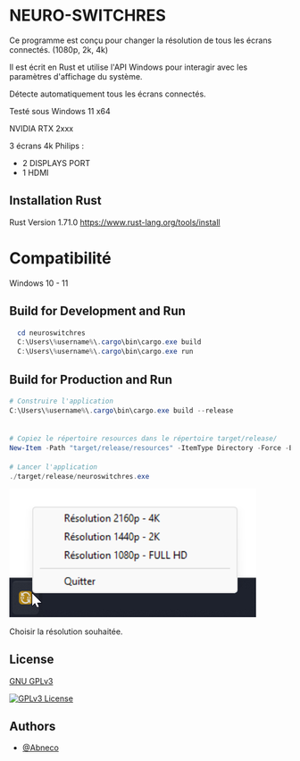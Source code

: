 
# NEURO-SWITCHRES

Ce programme est conçu pour changer la résolution de tous les écrans connectés. (1080p, 2k, 4k)

Il est écrit en Rust et utilise l'API Windows pour interagir avec les paramètres d'affichage du système.

Détecte automatiquement tous les écrans connectés.

Testé sous Windows 11 x64

NVIDIA RTX 2xxx

3 écrans 4k Philips :

- 2 DISPLAYS PORT
- 1 HDMI



## Installation Rust

Rust Version 1.71.0
https://www.rust-lang.org/tools/install



# Compatibilité

Windows 10 - 11



## Build for Development and Run

```powershell
  cd neuroswitchres
  C:\Users\%username%\.cargo\bin\cargo.exe build
  C:\Users\%username%\.cargo\bin\cargo.exe run
```



## Build for Production and Run


```powershell
# Construire l'application
C:\Users\%username%\.cargo\bin\cargo.exe build --release


# Copiez le répertoire resources dans le répertoire target/release/
New-Item -Path "target/release/resources" -ItemType Directory -Force -ErrorAction SilentlyContinue > $null; Copy-Item -Path "resources/*" -Destination "target/release/resources" -Recurse

# Lancer l'application
./target/release/neuroswitchres.exe
```



![image-20230802195314868](assets/image-20230802195314868.png)



Choisir la résolution souhaitée.



## License

[GNU GPLv3](https://choosealicense.com/licenses/gpl-3.0/)


[![GPLv3 License](https://img.shields.io/badge/License-GPL%20v3-yellow.svg)](https://opensource.org/licenses/)



## Authors

- [@Abneco](https://github.com/Abneco/)

